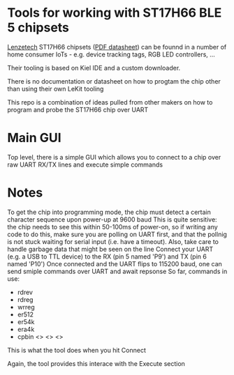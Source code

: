 # Tools for working with ST17H66 BLE 5 chipsets

[Lenzetech](https://www.lenzetech.com/) ST17H66 chipsets ([PDF datasheet](https://www.lenzetech.com/public/store/pdf/jsggs/ST17H66B2_BLE_SoC_Datasheet_v1.1.2.pdf)) can be founnd in a number of home consumer IoTs - e.g. device tracking tags, RGB LED controllers, ...

Their tooling is based on Kiel IDE and a custom downloader.

There is no documentation or datasheet on how to progtam the chip other than using their own LeKit tooling

This repo is a combination of ideas pulled from other makers on how to program and probe the ST17H66 chip over UART

# Main GUI

Top level, there is a simple GUI which allows you to connect to a chip over raw UART RX/TX lines and execute simple commands

# Notes

To get the chip into programming mode, the chip must detect a certain character sequence upon power-up at 9600 baud
This is quite sensitive: the chip needs to see this within 50-100ms of power-on, so if writing any code to do this, make sure you are polling on UART first, and that the pollnig is not stuck waiting for serial input (i.e. have a timeout). Also, take care to handle garbage data that might be seen on the line
Connect your UART (e.g. a USB to TTL device) to the RX (pin 5 named 'P9') and TX (pin 6 named 'P10')
Once connected and the UART flips to 115200 baud, one can send smiple commands over UART and await repsonse
So far, commands in use:
- rdrev
- rdreg
- wrreg
- er512
- er54k
- era4k
- cpbin <> <> <>


This is what the tool does when you hit Connect

Again, the tool provides this interace with the Execute section
